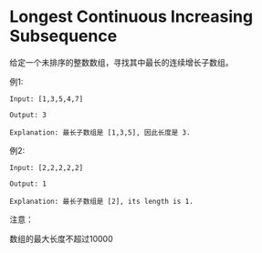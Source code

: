 # Longest Continuous Increasing Subsequence

给定一个未排序的整数数组，寻找其中最长的连续增长子数组。

例1:

```
Input: [1,3,5,4,7]

Output: 3

Explanation: 最长子数组是 [1,3,5], 因此长度是 3.
```

例2:

```
Input: [2,2,2,2,2]

Output: 1

Explanation: 最长子数组是 [2], its length is 1.
```

注意：

数组的最大长度不超过10000